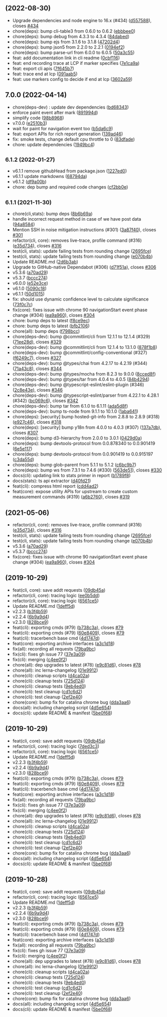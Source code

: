 ##  (2022-08-30)

* Upgrade dependencies and node engine to 16.x (#434) ([d557588](https://github.com/tracerbench/tracerbench/commit/d557588)), closes [#434](https://github.com/tracerbench/tracerbench/issues/434)
* chore(deps): bump cli-table3 from 0.6.0 to 0.6.2 ([ebbbee0](https://github.com/tracerbench/tracerbench/commit/ebbbee0))
* chore(deps): bump debug from 4.3.3 to 4.3.4 ([84dabed](https://github.com/tracerbench/tracerbench/commit/84dabed))
* chore(deps): bump ejs from 3.1.6 to 3.1.8 ([47202d4](https://github.com/tracerbench/tracerbench/commit/47202d4))
* chore(deps): bump json5 from 2.2.0 to 2.2.1 ([0194ef2](https://github.com/tracerbench/tracerbench/commit/0194ef2))
* chore(deps): bump parse-url from 6.0.0 to 6.0.5 ([50a3c55](https://github.com/tracerbench/tracerbench/commit/50a3c55))
* feat: add documentation link in cli readme ([0cbf116](https://github.com/tracerbench/tracerbench/commit/0cbf116))
* feat: end recording trace at LCP if marker specifies ([7e1ca9a](https://github.com/tracerbench/tracerbench/commit/7e1ca9a))
* feat: export cli apis ([7f645b7](https://github.com/tracerbench/tracerbench/commit/7f645b7))
* feat: trace end at lcp ([091aab5](https://github.com/tracerbench/tracerbench/commit/091aab5))
* feat: use markers config to decide if end at lcp ([3602a59](https://github.com/tracerbench/tracerbench/commit/3602a59))



## 7.0.0 (2022-04-14)

* chore(deps-dev) : update dev dependencies ([bd68343](https://github.com/tracerbench/tracerbench/commit/bd68343))
* enforce paint event after mark ([891994d](https://github.com/tracerbench/tracerbench/commit/891994d))
* simplify code ([98b8968](https://github.com/tracerbench/tracerbench/commit/98b8968))
* v7.0.0 ([e2510b3](https://github.com/tracerbench/tracerbench/commit/e2510b3))
* wait for paint for navigation event too ([b5da6c9](https://github.com/tracerbench/tracerbench/commit/b5da6c9))
* feat: export APIs for rich report generation ([139ad46](https://github.com/tracerbench/tracerbench/commit/139ad46))
* fix: smoke tests, change default cpu throttle to 0 ([83dfade](https://github.com/tracerbench/tracerbench/commit/83dfade))
* chore: update dependencies ([1949bc4](https://github.com/tracerbench/tracerbench/commit/1949bc4))



## <small>6.1.2 (2022-01-27)</small>

* v6.1.1 remove githubHead from package.json ([1227ed0](https://github.com/tracerbench/tracerbench/commit/1227ed0))
* v6.1.1 update markdowns ([68794da](https://github.com/tracerbench/tracerbench/commit/68794da))
* v6.1.2 ([df9a00b](https://github.com/tracerbench/tracerbench/commit/df9a00b))
* chore: dep bump and required code changes ([cf2bb0e](https://github.com/tracerbench/tracerbench/commit/cf2bb0e))



## <small>6.1.1 (2021-11-30)</small>

* chore(cli,stats): bump deps ([8b6b69a](https://github.com/tracerbench/tracerbench/commit/8b6b69a))
* handle incorrect request method in case of we have post data ([94a8584](https://github.com/tracerbench/tracerbench/commit/94a8584))
* Mention SSH in noise mitigation instructions (#301) ([3a87f40](https://github.com/tracerbench/tracerbench/commit/3a87f40)), closes [#301](https://github.com/tracerbench/tracerbench/issues/301)
* refactor(cli, core): removes live-trace, profile command (#316) ([e35d734](https://github.com/tracerbench/tracerbench/commit/e35d734)), closes [#316](https://github.com/tracerbench/tracerbench/issues/316)
* test(cli, stats): update failing tests from rounding change ([2695fce](https://github.com/tracerbench/tracerbench/commit/2695fce))
* test(cli, stats): update failing tests from rounding change ([e070b4b](https://github.com/tracerbench/tracerbench/commit/e070b4b))
* Update README.md ([2d6b3ab](https://github.com/tracerbench/tracerbench/commit/2d6b3ab))
* Upgrade to GitHub-native Dependabot (#306) ([d71f51a](https://github.com/tracerbench/tracerbench/commit/d71f51a)), closes [#306](https://github.com/tracerbench/tracerbench/issues/306)
* v5.3.6 ([a70ad29](https://github.com/tracerbench/tracerbench/commit/a70ad29))
* v5.3.7 ([bccc274](https://github.com/tracerbench/tracerbench/commit/bccc274))
* v6.0.0 ([e52e3ce](https://github.com/tracerbench/tracerbench/commit/e52e3ce))
* v6.1.0 ([5090c18](https://github.com/tracerbench/tracerbench/commit/5090c18))
* v6.1.1 ([50d1015](https://github.com/tracerbench/tracerbench/commit/50d1015))
* fix: should use dynamic confidence level to calculate significance ([73f0c7c](https://github.com/tracerbench/tracerbench/commit/73f0c7c))
* fix(core): fixes issue with chrome 90 navigationStart event phase change (#304) ([ea9a960](https://github.com/tracerbench/tracerbench/commit/ea9a960)), closes [#304](https://github.com/tracerbench/tracerbench/issues/304)
* chore: bump deps to latest ([f8ce9ec](https://github.com/tracerbench/tracerbench/commit/f8ce9ec))
* chore: bump deps to latest ([bfb2106](https://github.com/tracerbench/tracerbench/commit/bfb2106))
* chore(all): bump deps ([f798bcc](https://github.com/tracerbench/tracerbench/commit/f798bcc))
* chore(deps-dev): bump @commitlint/cli from 12.1.1 to 12.1.4 (#329) ([71ee28d](https://github.com/tracerbench/tracerbench/commit/71ee28d)), closes [#329](https://github.com/tracerbench/tracerbench/issues/329)
* chore(deps-dev): bump @commitlint/cli from 12.1.4 to 13.1.0 ([878f1b8](https://github.com/tracerbench/tracerbench/commit/878f1b8))
* chore(deps-dev): bump @commitlint/config-conventional (#327) ([f6249c7](https://github.com/tracerbench/tracerbench/commit/f6249c7)), closes [#327](https://github.com/tracerbench/tracerbench/issues/327)
* chore(deps-dev): bump @types/chai from 4.2.17 to 4.2.19 (#344) ([71a43c8](https://github.com/tracerbench/tracerbench/commit/71a43c8)), closes [#344](https://github.com/tracerbench/tracerbench/issues/344)
* chore(deps-dev): bump @types/mocha from 8.2.3 to 9.0.0 ([8cced8f](https://github.com/tracerbench/tracerbench/commit/8cced8f))
* chore(deps-dev): bump @types/tar from 4.0.4 to 4.0.5 ([84b4294](https://github.com/tracerbench/tracerbench/commit/84b4294))
* chore(deps-dev): bump @typescript-eslint/eslint-plugin (#346) ([2c8e43e](https://github.com/tracerbench/tracerbench/commit/2c8e43e)), closes [#346](https://github.com/tracerbench/tracerbench/issues/346)
* chore(deps-dev): bump @typescript-eslint/parser from 4.22.1 to 4.28.1 (#342) ([bc069c6](https://github.com/tracerbench/tracerbench/commit/bc069c6)), closes [#342](https://github.com/tracerbench/tracerbench/issues/342)
* chore(deps-dev): bump tar from 6.1.0 to 6.1.11 ([ada5d8f](https://github.com/tracerbench/tracerbench/commit/ada5d8f))
* chore(deps-dev): bump ts-node from 9.1.1 to 10.1.0 ([1aba641](https://github.com/tracerbench/tracerbench/commit/1aba641))
* chore(deps): [security] bump hosted-git-info from 2.8.8 to 2.8.9 (#318) ([e927c46](https://github.com/tracerbench/tracerbench/commit/e927c46)), closes [#318](https://github.com/tracerbench/tracerbench/issues/318)
* chore(deps): [security] bump y18n from 4.0.0 to 4.0.3 (#307) ([137a7db](https://github.com/tracerbench/tracerbench/commit/137a7db)), closes [#307](https://github.com/tracerbench/tracerbench/issues/307)
* chore(deps): bump d3-hierarchy from 2.0.0 to 3.0.1 ([0429d0a](https://github.com/tracerbench/tracerbench/commit/0429d0a))
* chore(deps): bump devtools-protocol from 0.0.878340 to 0.0.901419 ([6e5e117](https://github.com/tracerbench/tracerbench/commit/6e5e117))
* chore(deps): bump devtools-protocol from 0.0.901419 to 0.0.915197 ([c3da55d](https://github.com/tracerbench/tracerbench/commit/c3da55d))
* chore(deps): bump glob-parent from 5.1.1 to 5.1.2 ([c6bc9b7](https://github.com/tracerbench/tracerbench/commit/c6bc9b7))
* chore(deps): bump ws from 7.3.1 to 7.4.6 (#330) ([563de51](https://github.com/tracerbench/tracerbench/commit/563de51)), closes [#330](https://github.com/tracerbench/tracerbench/issues/330)
* docs(cli): updating link to stats primer in report ([b1789f8](https://github.com/tracerbench/tracerbench/commit/b1789f8))
* docs(stats): ts api extractor ([d40fd21](https://github.com/tracerbench/tracerbench/commit/d40fd21))
* feat(cli): compress html report ([cdd4ad2](https://github.com/tracerbench/tracerbench/commit/cdd4ad2))
* feat(core): expose utility APIs for upstream to create custom measurement commands (#319) ([a6b2760](https://github.com/tracerbench/tracerbench/commit/a6b2760)), closes [#319](https://github.com/tracerbench/tracerbench/issues/319)



##  (2021-05-06)

* refactor(cli, core): removes live-trace, profile command (#316) ([e35d734](https://github.com/tracerbench/tracerbench/commit/e35d734)), closes [#316](https://github.com/tracerbench/tracerbench/issues/316)
* test(cli, stats): update failing tests from rounding change ([2695fce](https://github.com/tracerbench/tracerbench/commit/2695fce))
* test(cli, stats): update failing tests from rounding change ([e070b4b](https://github.com/tracerbench/tracerbench/commit/e070b4b))
* v5.3.6 ([a70ad29](https://github.com/tracerbench/tracerbench/commit/a70ad29))
* v5.3.7 ([bccc274](https://github.com/tracerbench/tracerbench/commit/bccc274))
* fix(core): fixes issue with chrome 90 navigationStart event phase change (#304) ([ea9a960](https://github.com/tracerbench/tracerbench/commit/ea9a960)), closes [#304](https://github.com/tracerbench/tracerbench/issues/304)



## (2019-10-29)

- feat(cli, core): save addt requests ([09db45a](https://github.com/tracerbench/tracerbench/commit/09db45a))
- refactor(cli, core): tracing logic ([ee0b5dd](https://github.com/tracerbench/tracerbench/commit/ee0b5dd))
- refactor(cli, core): tracing logic ([6561ce5](https://github.com/tracerbench/tracerbench/commit/6561ce5))
- Update README.md ([1deff5d](https://github.com/tracerbench/tracerbench/commit/1deff5d))
- v2.2.3 ([b3f4b59](https://github.com/tracerbench/tracerbench/commit/b3f4b59))
- v2.2.4 ([6b9a9d4](https://github.com/tracerbench/tracerbench/commit/6b9a9d4))
- v2.3.0 ([828bce9](https://github.com/tracerbench/tracerbench/commit/828bce9))
- feat(cli): exporting cmds (#79) ([b738c3a](https://github.com/tracerbench/tracerbench/commit/b738c3a)), closes [#79](https://github.com/tracerbench/tracerbench/issues/79)
- feat(cli): exporting cmds (#79) ([60e8409](https://github.com/tracerbench/tracerbench/commit/60e8409)), closes [#79](https://github.com/tracerbench/tracerbench/issues/79)
- feat(cli): tracerbench base cmd ([4d1747d](https://github.com/tracerbench/tracerbench/commit/4d1747d))
- feat(core): exporting archive interfaces ([a3c1d18](https://github.com/tracerbench/tracerbench/commit/a3c1d18))
- fix(all): recording all requests ([79ba9bc](https://github.com/tracerbench/tracerbench/commit/79ba9bc))
- fix(cli): fixes gh issue 77 ([37e3a09](https://github.com/tracerbench/tracerbench/commit/37e3a09))
- fix(cli): merging ([c4ee0f2](https://github.com/tracerbench/tracerbench/commit/c4ee0f2))
- chore(all): dep upgrades to latest (#78) ([e9c81d6](https://github.com/tracerbench/tracerbench/commit/e9c81d6)), closes [#78](https://github.com/tracerbench/tracerbench/issues/78)
- chore(all): inc lerna-changelog ([01e9912](https://github.com/tracerbench/tracerbench/commit/01e9912))
- chore(cli): cleanup scripts ([d4ca02a](https://github.com/tracerbench/tracerbench/commit/d4ca02a))
- chore(cli): cleanup tests ([725d124](https://github.com/tracerbench/tracerbench/commit/725d124))
- chore(cli): cleanup tests ([9eb4ed0](https://github.com/tracerbench/tracerbench/commit/9eb4ed0))
- chore(cli): test cleanup ([cd1c6d2](https://github.com/tracerbench/tracerbench/commit/cd1c6d2))
- chore(cli): test cleanup ([2ef2e40](https://github.com/tracerbench/tracerbench/commit/2ef2e40))
- chore(core): bump fix for catalina chrome bug ([dda3aa6](https://github.com/tracerbench/tracerbench/commit/dda3aa6))
- docs(all): including changelog script ([4d5e654](https://github.com/tracerbench/tracerbench/commit/4d5e654))
- docs(cli): update README & manifest ([5be0f68](https://github.com/tracerbench/tracerbench/commit/5be0f68))

## (2019-10-29)

- feat(cli, core): save addt requests ([09db45a](https://github.com/tracerbench/tracerbench/commit/09db45a))
- refactor(cli, core): tracing logic ([7ded3c3](https://github.com/tracerbench/tracerbench/commit/7ded3c3))
- refactor(cli, core): tracing logic ([6561ce5](https://github.com/tracerbench/tracerbench/commit/6561ce5))
- Update README.md ([1deff5d](https://github.com/tracerbench/tracerbench/commit/1deff5d))
- v2.2.3 ([b3f4b59](https://github.com/tracerbench/tracerbench/commit/b3f4b59))
- v2.2.4 ([6b9a9d4](https://github.com/tracerbench/tracerbench/commit/6b9a9d4))
- v2.3.0 ([828bce9](https://github.com/tracerbench/tracerbench/commit/828bce9))
- feat(cli): exporting cmds (#79) ([b738c3a](https://github.com/tracerbench/tracerbench/commit/b738c3a)), closes [#79](https://github.com/tracerbench/tracerbench/issues/79)
- feat(cli): exporting cmds (#79) ([60e8409](https://github.com/tracerbench/tracerbench/commit/60e8409)), closes [#79](https://github.com/tracerbench/tracerbench/issues/79)
- feat(cli): tracerbench base cmd ([4d1747d](https://github.com/tracerbench/tracerbench/commit/4d1747d))
- feat(core): exporting archive interfaces ([a3c1d18](https://github.com/tracerbench/tracerbench/commit/a3c1d18))
- fix(all): recording all requests ([79ba9bc](https://github.com/tracerbench/tracerbench/commit/79ba9bc))
- fix(cli): fixes gh issue 77 ([37e3a09](https://github.com/tracerbench/tracerbench/commit/37e3a09))
- fix(cli): merging ([c4ee0f2](https://github.com/tracerbench/tracerbench/commit/c4ee0f2))
- chore(all): dep upgrades to latest (#78) ([e9c81d6](https://github.com/tracerbench/tracerbench/commit/e9c81d6)), closes [#78](https://github.com/tracerbench/tracerbench/issues/78)
- chore(all): inc lerna-changelog ([01e9912](https://github.com/tracerbench/tracerbench/commit/01e9912))
- chore(cli): cleanup scripts ([d4ca02a](https://github.com/tracerbench/tracerbench/commit/d4ca02a))
- chore(cli): cleanup tests ([725d124](https://github.com/tracerbench/tracerbench/commit/725d124))
- chore(cli): cleanup tests ([9eb4ed0](https://github.com/tracerbench/tracerbench/commit/9eb4ed0))
- chore(cli): test cleanup ([cd1c6d2](https://github.com/tracerbench/tracerbench/commit/cd1c6d2))
- chore(cli): test cleanup ([2ef2e40](https://github.com/tracerbench/tracerbench/commit/2ef2e40))
- chore(core): bump fix for catalina chrome bug ([dda3aa6](https://github.com/tracerbench/tracerbench/commit/dda3aa6))
- docs(all): including changelog script ([4d5e654](https://github.com/tracerbench/tracerbench/commit/4d5e654))
- docs(cli): update README & manifest ([5be0f68](https://github.com/tracerbench/tracerbench/commit/5be0f68))

## (2019-10-28)

- feat(cli, core): save addt requests ([09db45a](https://github.com/tracerbench/tracerbench/commit/09db45a))
- refactor(cli, core): tracing logic ([6561ce5](https://github.com/tracerbench/tracerbench/commit/6561ce5))
- Update README.md ([1deff5d](https://github.com/tracerbench/tracerbench/commit/1deff5d))
- v2.2.3 ([b3f4b59](https://github.com/tracerbench/tracerbench/commit/b3f4b59))
- v2.2.4 ([6b9a9d4](https://github.com/tracerbench/tracerbench/commit/6b9a9d4))
- v2.3.0 ([828bce9](https://github.com/tracerbench/tracerbench/commit/828bce9))
- feat(cli): exporting cmds (#79) ([b738c3a](https://github.com/tracerbench/tracerbench/commit/b738c3a)), closes [#79](https://github.com/tracerbench/tracerbench/issues/79)
- feat(cli): exporting cmds (#79) ([60e8409](https://github.com/tracerbench/tracerbench/commit/60e8409)), closes [#79](https://github.com/tracerbench/tracerbench/issues/79)
- feat(cli): tracerbench base cmd ([4d1747d](https://github.com/tracerbench/tracerbench/commit/4d1747d))
- feat(core): exporting archive interfaces ([a3c1d18](https://github.com/tracerbench/tracerbench/commit/a3c1d18))
- fix(all): recording all requests ([79ba9bc](https://github.com/tracerbench/tracerbench/commit/79ba9bc))
- fix(cli): fixes gh issue 77 ([37e3a09](https://github.com/tracerbench/tracerbench/commit/37e3a09))
- fix(cli): merging ([c4ee0f2](https://github.com/tracerbench/tracerbench/commit/c4ee0f2))
- chore(all): dep upgrades to latest (#78) ([e9c81d6](https://github.com/tracerbench/tracerbench/commit/e9c81d6)), closes [#78](https://github.com/tracerbench/tracerbench/issues/78)
- chore(all): inc lerna-changelog ([01e9912](https://github.com/tracerbench/tracerbench/commit/01e9912))
- chore(cli): cleanup scripts ([d4ca02a](https://github.com/tracerbench/tracerbench/commit/d4ca02a))
- chore(cli): cleanup tests ([725d124](https://github.com/tracerbench/tracerbench/commit/725d124))
- chore(cli): cleanup tests ([9eb4ed0](https://github.com/tracerbench/tracerbench/commit/9eb4ed0))
- chore(cli): test cleanup ([cd1c6d2](https://github.com/tracerbench/tracerbench/commit/cd1c6d2))
- chore(cli): test cleanup ([2ef2e40](https://github.com/tracerbench/tracerbench/commit/2ef2e40))
- chore(core): bump fix for catalina chrome bug ([dda3aa6](https://github.com/tracerbench/tracerbench/commit/dda3aa6))
- docs(all): including changelog script ([4d5e654](https://github.com/tracerbench/tracerbench/commit/4d5e654))
- docs(cli): update README & manifest ([5be0f68](https://github.com/tracerbench/tracerbench/commit/5be0f68))
